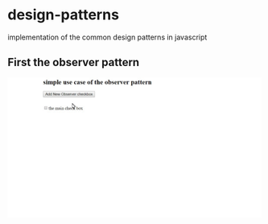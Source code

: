 # design-patterns
implementation of the common design patterns in javascript
## First the observer pattern
![Alt text](/demo/observer.gif?raw=true "Optional Title")
